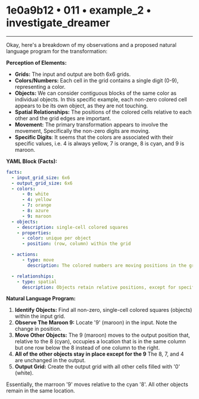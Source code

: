 # 1e0a9b12 • 011 • example_2 • investigate_dreamer

---
Okay, here's a breakdown of my observations and a proposed natural language program for the transformation:

**Perception of Elements:**

*   **Grids:** The input and output are both 6x6 grids.
*   **Colors/Numbers:** Each cell in the grid contains a single digit (0-9), representing a color.
*   **Objects:** We can consider contiguous blocks of the same color as individual objects. In this specific example, each non-zero colored cell appears to be its own object, as they are not touching.
*   **Spatial Relationships:** The positions of the colored cells relative to each other and the grid edges are important.
*   **Movement:** The primary transformation appears to involve the movement, Specifically the non-zero digits are moving.
*    **Specific Digits**: It seems that the colors are associated with their specific values, i.e. 4 is always yellow, 7 is orange, 8 is cyan, and 9 is maroon.

**YAML Block (Facts):**



```yaml
facts:
  - input_grid_size: 6x6
  - output_grid_size: 6x6
  - colors:
      - 0: white
      - 4: yellow
      - 7: orange
      - 8: azure
      - 9: maroon
  - objects:
    - description: single-cell colored squares
    - properties:
      - color: unique per object
      - position: (row, column) within the grid

  - actions:
      - type: move
        description: The colored numbers are moving positions in the grid.

  - relationships:
    - type: spatial
      description: Objects retain relative positions, except for specific changes.
```



**Natural Language Program:**

1.  **Identify Objects:** Find all non-zero, single-cell colored squares (objects) within the input grid.
2.  **Observe The Maroon 9:** Locate '9' (maroon) in the input. Note the change in position.
3. **Move Other Objects:** The 9 (maroon) moves to the output position that, relative to the 8 (cyan), occupies a location that is in the same column but one row below the 8 instead of one column to the right.
4. **All of the other objects stay in place except for the 9** The 8, 7, and 4 are unchanged in the output.
5.   **Output Grid:** Create the output grid with all other cells filled with '0' (white).

Essentially, the marroon '9' moves relative to the cyan '8'. All other objects remain in the same location.

